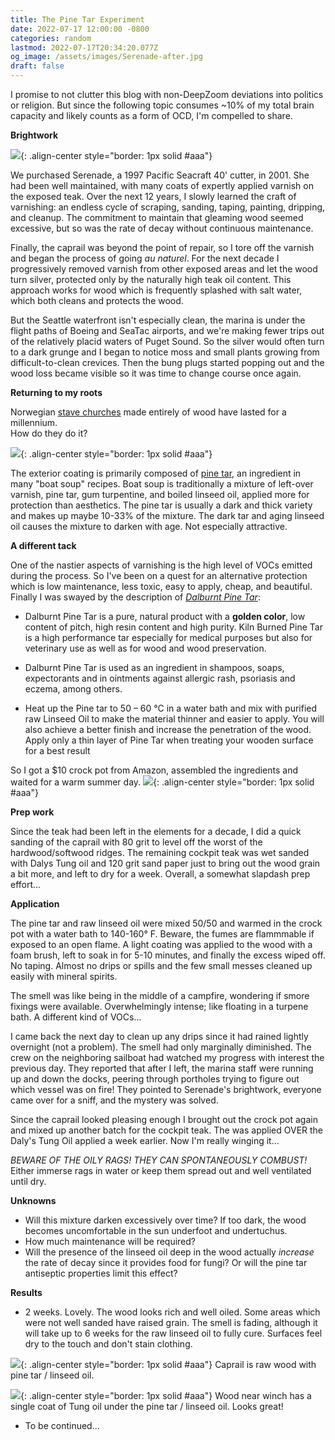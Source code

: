 ```yaml
---
title: The Pine Tar Experiment
date: 2022-07-17 12:00:00 -0800
categories: random
lastmod: 2022-07-17T20:34:20.077Z
og_image: /assets/images/Serenade-after.jpg
draft: false
---
```


I promise to not clutter this blog with non-DeepZoom deviations into politics or religion.
But since the following topic consumes ~10% of my total brain capacity and likely counts as a form of OCD, I'm compelled to share.
    
**Brightwork**

![](/assets/images/Serenade-after.jpg){: .align-center style="border: 1px solid #aaa"}

We purchased Serenade, a 1997 Pacific Seacraft 40' cutter, in 2001.  She had been well maintained, with many coats of expertly applied varnish on the exposed teak.
Over the next 12 years, I slowly learned the craft of varnishing: an endless cycle of scraping, sanding, taping, painting, dripping, and cleanup.
The commitment to maintain that gleaming wood seemed excessive, but so was the rate of decay without continuous maintenance.

Finally, the caprail was beyond the point of repair, so I tore off the varnish and began the process of going *au naturel*. For the 
next decade I progressively removed varnish from other exposed areas and let the wood turn silver, protected only by the naturally high teak oil content.  This approach works for wood which is
frequently splashed with salt water, which both cleans and protects the wood.  

But the Seattle waterfront isn't especially clean, the marina is under the flight paths of Boeing and SeaTac airports, and we're making fewer trips out of the relatively placid waters of Puget Sound.  So 
the silver would often turn to a dark grunge and I began to notice moss and small plants growing from difficult-to-clean crevices.
Then the bung plugs started popping out and the wood loss became visible so it was time to change course once again.

**Returning to my roots**

Norwegian [stave churches](https://en.wikipedia.org/wiki/Stave_church) made entirely of wood have lasted for a millennium.  
How do they do it?

![](/assets/images/urnes_stave_church.jpg){: .align-center style="border: 1px solid #aaa"}

The exterior coating is primarily composed of [pine tar](https://www.atlasobscura.com/articles/stave-church-tar-conservation), an ingredient in many "boat soup" recipes.  Boat soup is traditionally a mixture of left-over varnish, pine tar, gum turpentine, and boiled linseed oil,
applied more for protection than aesthetics.  The pine tar is usually a dark and thick variety and makes up maybe 10-33% of the mixture.  The dark tar and aging linseed oil causes the mixture to darken with age.  Not especially attractive.

**A different tack**

One of the nastier aspects of varnishing is the high level of VOCs emitted during the process.  So I've been on a quest for an alternative protection which is low maintenance, less toxic, easy to apply, cheap, and beautiful.  Finally I was swayed by the 
description of [*Dalburnt Pine Tar*](http://solventfreepaint.com/pine-tar.htm): 

  * Dalburnt Pine Tar is a pure, natural product with a **golden color**, low content of pitch, high resin content and high purity. Kiln Burned Pine Tar is a high performance tar especially for medical purposes but also for veterinary use as well as for wood and wood preservation.

  * Dalburnt Pine Tar is used as an ingredient in shampoos, soaps, expectorants and in ointments against allergic rash, psoriasis and eczema, among others.

  * Heat up the Pine tar to 50 – 60 °C in a water bath and mix with purified raw Linseed Oil to make the material thinner and easier to apply. You will also achieve a better finish and increase the penetration of the wood. Apply only a thin layer of Pine Tar when treating your wooden surface for a best result

So I got a $10 crock pot from Amazon, assembled the ingredients and waited for a warm summer day.
![](/assets/images/brightwork_tools.jpg){: .align-center style="border: 1px solid #aaa"}

**Prep work**

Since the teak had been left in the elements for a decade, I did a quick sanding of the caprail with 80 grit to level off the worst of the hardwood/softwood ridges. The
remaining cockpit teak was wet sanded with Dalys Tung oil and 120 grit sand paper just to bring out the wood grain a bit more, and left to dry for a week.  Overall, a somewhat slapdash prep effort...

**Application**

The pine tar and raw linseed oil were mixed 50/50 and warmed in the crock pot with a water bath to 140-160° F.  Beware, the fumes are flammmable if exposed to an open flame. A light coating was applied to the wood with a foam brush, left to soak in for 5-10 minutes, and finally the excess wiped off.  No taping. Almost no drips or spills and the few small messes
cleaned up easily with mineral spirits.  

The smell was like being in the middle of a campfire, wondering if smore fixings were available.  Overwhelmingly intense; like floating in a turpene bath.  A different kind of VOCs...

I came back the next day to clean up any drips since it had rained lightly overnight (not a problem).  The smell had only marginally diminished.  The crew on the neighboring sailboat had watched my progress with interest the previous day. They reported that after I left, the marina staff were running up and down the docks, peering through portholes trying to figure out which vessel was on fire! They pointed to Serenade's brightwork, everyone came over for a sniff, and the mystery was solved.

Since the caprail looked pleasing enough I brought out the crock pot again and mixed up another batch for the cockpit teak.  The was applied OVER the Daly's Tung Oil applied a week earlier.  Now I'm really winging it...  

*BEWARE OF THE OILY RAGS!  THEY CAN SPONTANEOUSLY COMBUST!*  
Either immerse rags in water or keep them spread out and well ventilated until dry.

**Unknowns**

  * Will this mixture darken excessively over time?  If too dark, the wood becomes uncomfortable in the sun underfoot and undertuchus.
  * How much maintenance will be required?
  * Will the presence of the linseed oil deep in the wood actually *increase* the rate of decay since it provides food for fungi?  Or will the pine tar antiseptic properties limit this effect?

**Results**

  * 2 weeks. Lovely.  The wood looks rich and well oiled.  Some areas which were not well sanded have raised grain.  The smell is fading, although it will take up to 6 weeks for the raw linseed oil to fully cure.  Surfaces feel dry to the touch and don't stain clothing.
  
  ![](/assets/images/brightwork_pully.jpg){: .align-center style="border: 1px solid #aaa"}
  Caprail is raw wood with pine tar / linseed oil.

  ![](/assets/images/brightwork_winch.jpg){: .align-center style="border: 1px solid #aaa"}
  Wood near winch has a single coat of Tung oil under the pine tar / linseed oil.  Looks great!

  * To be continued...

